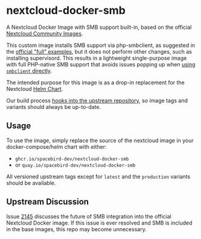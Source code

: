 # nextcloud-docker-smb

A Nextcloud Docker Image with SMB support built-in, based on the official [Nextcloud Community Images](https://github.com/nextcloud/docker).

This custom image installs SMB support via php-smbclient, as suggested in the [official "full" examples](https://github.com/nextcloud/docker/tree/master/.examples/dockerfiles/smb), but it does not perform other changes, such as installing supervisord.
This results in a lightweight single-purpose image with full PHP-native SMB support that avoids issues popping up when [using `smbclient` directly](https://github.com/nextcloud/server/issues/39063#issuecomment-2002787065).

The intended purpose for this image is as a drop-in replacement for the Nextcloud [Helm Chart](https://github.com/nextcloud/helm).

Our build process [hooks into the upstream repository](.github/workflows/images.yml), so image tags and variants should always be up-to-date.

## Usage

To use the image, simply replace the source of the nextcloud image in your docker-compose/helm chart with either:

- `ghcr.io/spacebird-dev/nextcloud-docker-smb`
- or `quay.io/spacebird-dev/nextcloud-docker-smb`

All versioned upstream tags except for `latest` and the `production` variants should be available.

## Upstream Discussion

Issue [2145](https://github.com/nextcloud/docker/issues/2145) discusses the future of SMB integration into the official Nextcloud Docker image.
If this issue is ever resolved and SMB is included in the base images, this repo may become unnecessary.
